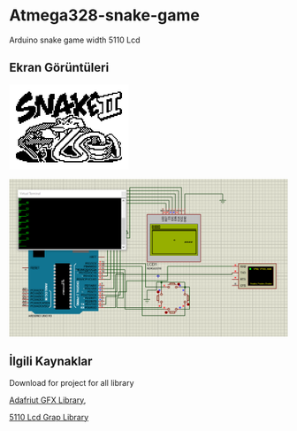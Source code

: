 # Atmega328-snake-game
Arduino snake game width 5110 Lcd 

## Ekran Görüntüleri

![Uygulama Logo Görüntüsü](/image/logo.png)

![Uygulama Ekran Görüntüsü](/image/proteus-screen.PNG)


## İlgili Kaynaklar
Download for project for all library

[Adafriut GFX Library](https://github.com/adafruit/Adafruit-GFX-Library),

[5110 Lcd Grap Library](https://github.com/adafruit/Adafruit-PCD8544-Nokia-5110-LCD-library)


